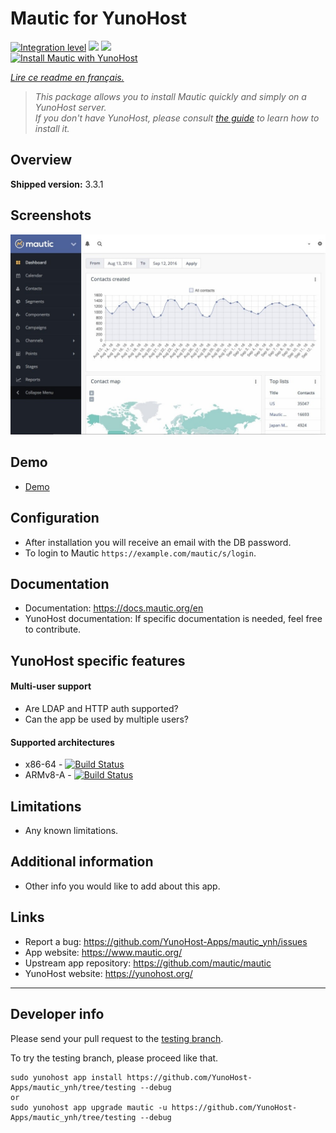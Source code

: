# Mautic for YunoHost

[![Integration level](https://dash.yunohost.org/integration/mautic.svg)](https://dash.yunohost.org/appci/app/mautic) ![](https://ci-apps.yunohost.org/ci/badges/mautic.status.svg) ![](https://ci-apps.yunohost.org/ci/badges/mautic.maintain.svg)  
[![Install Mautic with YunoHost](https://install-app.yunohost.org/install-with-yunohost.svg)](https://install-app.yunohost.org/?app=mautic)

*[Lire ce readme en français.](./README_fr.md)*

> *This package allows you to install Mautic quickly and simply on a YunoHost server.  
If you don't have YunoHost, please consult [the guide](https://yunohost.org/#/install) to learn how to install it.*

## Overview

**Shipped version:** 3.3.1

## Screenshots

![](mautic-Screenshots.jpg)

## Demo

 * [Demo]()

## Configuration

 * After installation you will receive an email with the DB password.
 * To login to Mautic `https://example.com/mautic/s/login`.

## Documentation

 * Documentation: https://docs.mautic.org/en
 * YunoHost documentation: If specific documentation is needed, feel free to contribute.

## YunoHost specific features

#### Multi-user support

 * Are LDAP and HTTP auth supported?
 * Can the app be used by multiple users?

#### Supported architectures

* x86-64 - [![Build Status](https://ci-apps.yunohost.org/ci/logs/mautic%20%28Apps%29.svg)](https://ci-apps.yunohost.org/ci/apps/mautic/)
* ARMv8-A - [![Build Status](https://ci-apps-arm.yunohost.org/ci/logs/mautic%20%28Apps%29.svg)](https://ci-apps-arm.yunohost.org/ci/apps/mautic/)

## Limitations

* Any known limitations.

## Additional information

* Other info you would like to add about this app.

## Links

 * Report a bug: https://github.com/YunoHost-Apps/mautic_ynh/issues
 * App website: https://www.mautic.org/
 * Upstream app repository: https://github.com/mautic/mautic
 * YunoHost website: https://yunohost.org/

---

## Developer info

Please send your pull request to the [testing branch](https://github.com/YunoHost-Apps/mautic_ynh/tree/testing).

To try the testing branch, please proceed like that.
```
sudo yunohost app install https://github.com/YunoHost-Apps/mautic_ynh/tree/testing --debug
or
sudo yunohost app upgrade mautic -u https://github.com/YunoHost-Apps/mautic_ynh/tree/testing --debug
```

